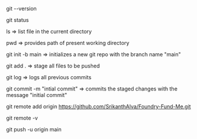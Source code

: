 git --version

git status

ls => list file in the current directory

pwd => provides path of present working directory

git init -b main => initializes a new git repo with the branch name "main"

git add . => stage all files to be pushed

git log => logs all previous commits

git commit -m "intial commit" => commits the staged changes with the message "initial commit"

git remote add origin https://github.com/SrikanthAlva/Foundry-Fund-Me.git

git remote -v

git push -u origin main
